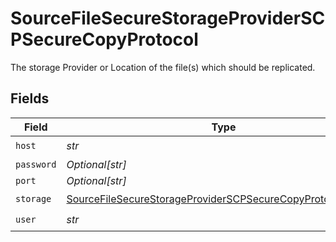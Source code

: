 # SourceFileSecureStorageProviderSCPSecureCopyProtocol

The storage Provider or Location of the file(s) which should be replicated.


## Fields

| Field                                                                                                                                             | Type                                                                                                                                              | Required                                                                                                                                          | Description                                                                                                                                       |
| ------------------------------------------------------------------------------------------------------------------------------------------------- | ------------------------------------------------------------------------------------------------------------------------------------------------- | ------------------------------------------------------------------------------------------------------------------------------------------------- | ------------------------------------------------------------------------------------------------------------------------------------------------- |
| `host`                                                                                                                                            | *str*                                                                                                                                             | :heavy_check_mark:                                                                                                                                | N/A                                                                                                                                               |
| `password`                                                                                                                                        | *Optional[str]*                                                                                                                                   | :heavy_minus_sign:                                                                                                                                | N/A                                                                                                                                               |
| `port`                                                                                                                                            | *Optional[str]*                                                                                                                                   | :heavy_minus_sign:                                                                                                                                | N/A                                                                                                                                               |
| `storage`                                                                                                                                         | [SourceFileSecureStorageProviderSCPSecureCopyProtocolStorage](../../models/shared/sourcefilesecurestorageproviderscpsecurecopyprotocolstorage.md) | :heavy_check_mark:                                                                                                                                | N/A                                                                                                                                               |
| `user`                                                                                                                                            | *str*                                                                                                                                             | :heavy_check_mark:                                                                                                                                | N/A                                                                                                                                               |